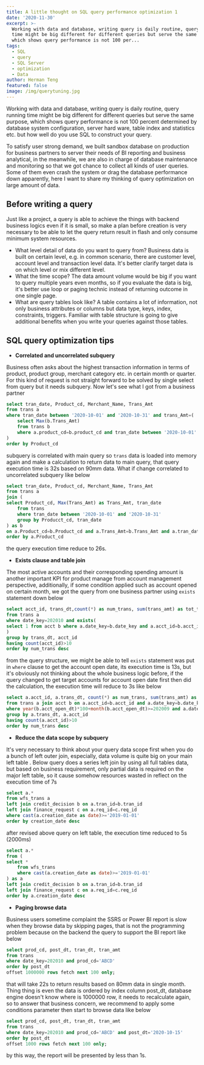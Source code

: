 ```yaml
---
title: A little thought on SQL query performance optimization 1
date: '2020-11-30'
excerpt: >-
  Working with data and database, writing query is daily routine, query running
  time might be big different for different queries but serve the same purpose,
  which shows query performance is not 100 per...
tags:
  - SQL
  - query
  - SQL Server
  - optimization
  - Data
author: Herman Teng
featured: false
image: /img/querytuning.jpg
---
```


Working with data and database, writing query is daily routine, query running time might be big different for different queries but serve the same purpose, which shows query performance is not 100 percent determined by database system configuration, server hard ware, table index and statistics etc. but how well do you use SQL to construct your query. 

To satisfy user strong demand, we built sandbox database on production for business partners to server their needs of BI reporting and business analytical, in the meanwhile, we are also in charge of database maintenance and monitoring so that we got chance to collect all kinds of user queries. Some of them even crash the system or drag the database performance down apparently, here I want to share my thinking of query optimization on large amount of data.

## Before writing a query

Just like a project, a query is able to achieve the things with backend business logics even if it is small, so make a plan before creation is very necessary to be able to let the query return result in flash and only consume minimum system resources.

- What level detail of data do you want to query from? Business data is built on certain level, e.g. in common scenario, there are customer level, account level and transaction level data. It's better clarify target data is on which level or mix different level.
- What the time scope? The data amount volume would be big if you want to query multiple years even months, so if you evaluate the data is big, it's better use loop or paging technic instead of returning outcome in one single page.
- What are query tables look like? A table contains a lot of information, not only business attributes or columns but data type, keys, index, constraints, triggers. Familiar with table structure is going to give additional benefits when you write your queries against those tables.



## SQL query optimization tips

* **Correlated and uncorrelated subquery**

Business often asks about the highest transaction information in terms of product, product group, merchant category etc. in certain month or quarter. For this kind of request is not straight forward to be solved by single select from query but it needs subquery. Now let's see what I got from a business partner

```sql
select tran_date, Product_cd, Merchant_Name, Trans_Amt
from trans a
where tran_date between '2020-10-01' and '2020-10-31' and trans_Amt=(
	select Max(b.Trans_Amt)
	from trans b
    where a.product_cd=b.product_cd and tran_date between '2020-10-01' and '2020-10-31'
)
order by Product_cd
```

subquery is correlated with main query so `trans` data is loaded into memory again and make a calculation to return data to main query, that query execution time is 32s based on 90mm data. What if change correlated to uncorrelated subquery like below

```sql
select tran_date, Product_cd, Merchant_Name, Trans_Amt
from trans a
join (
select Product_cd, Max(Trans_Amt) as Trans_Amt, tran_date
    from trans
    where tran_date between '2020-10-01' and '2020-10-31'
    group by Producct_cd, tran_date
) as b
on a.Product_cd=b.Product_cd and a.Trans_Amt=b.Trans_Amt and a.tran_date=b.tran_date
order by a.Product_cd
```

the query execution time reduce to 26s.

* **Exists clause and table join**

The most active accounts and their corresponding spending amount is another important KPI for product manage from account management perspective, additionally, if some condition applied such as account opened on certain month, we got the query from one business partner using `exists` statement down below

```sql
select acct_id, trans_dt,count(*) as num_trans, sum(trans_amt) as tot_trans_amt
from trans a
where date_key=202010 and exists(
select 1 from acct b where a.date_key=b.date_key and a.acct_id=b.acct_id and year(acct_open_dt)*100+month(acct_open_dt)>=202009
)
group by trans_dt, acct_id
having count(acct_id)>10
order by num_trans desc
```

from the query structure, we might be able to tell `exists` statement was put in `where` clause to get the account open date, its execution time is 13s, but it's obviously not thinking about the whole business logic before, if the query changed to get target accounts for account open date first then did the calculation, the execution time will reduce to 3s like below

```sql
select a.acct_id, a.trans_dt, count(*) as num_trans, sum(trans_amt) as tot_trans_amt
from trans a join acct b on a.acct_id=b.acct_id and a.date_key=b.date_key
where year(b.acct_open_dt)*100+month(b.acct_open_dt)>=202009 and a.date_key=202010
group by a.trans_dt, a.acct_id
having count(a.acct_id)>10
order by num_trans desc
```

* **Reduce the data scope by subquery**

It's very necessary to think about your query data scope first when you do a bunch of left outer join, especially, data volume is quite big on your main left table . Below query does a series left join by using all full tables data, but based on business requirement, only partial data is required on the major left table, so it cause somehow resources wasted in reflect on the execution time of 7s

```sql
select a.*
from wfs_trans a
left join credit_decision b on a.tran_id=b.tran_id
left join finance_request c on a.req_id=c.req_id
where cast(a.creation_date as date)>='2019-01-01'
order by creation_date desc
```

after revised above query on left table, the execution time reduced to 5s (2000ms)

```sql
select a.*
from (
select *
    from wfs_trans 
    where cast(a.creation_date as date)>='2019-01-01'
) as a
left join credit_decision b on a.tran_id=b.tran_id
left join finance_request c on a.req_id=c.req_id
order by a.creation_date desc
```

* **Paging browse data**

Business users sometime complaint the SSRS or Power BI report is slow when they browse data by skipping pages, that is not the programming problem because on the backend the query to support the BI report like below

```sql
select prod_cd, post_dt, tran_dt, tran_amt
from trans
where date_key=202010 and prod_cd='ABCD'
order by post_dt
offset 1000000 rows fetch next 100 only;
```

that will take 22s to return results based on 80mm data in single month. Thing thing is even the data is ordered by index column post_dt, database engine doesn't know where is 1000000 row, it needs to recalculate again, so to answer that business concern, we recommend to apply some conditions parameter then start to browse data like below

```sql
select prod_cd, post_dt, tran_dt, tran_amt
from trans
where date_key=202010 and prod_cd='ABCD' and post_dt='2020-10-15'
order by post_dt
offset 1000 rows fetch next 100 only;
```

by this way, the report will be presented by less than 1s.




















